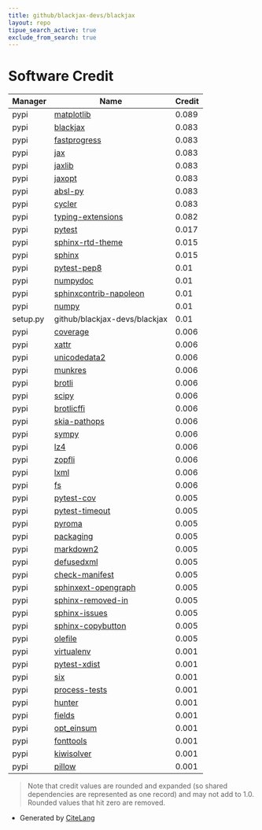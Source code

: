 ```yaml
---
title: github/blackjax-devs/blackjax
layout: repo
tipue_search_active: true
exclude_from_search: true
---
```

# Software Credit

|Manager|Name|Credit|
|-------|----|------|
|pypi|[matplotlib](https://matplotlib.org)|0.089|
|pypi|[blackjax](https://pypi.org/project/blackjax)|0.083|
|pypi|[fastprogress](https://github.com/fastai/fastprogress)|0.083|
|pypi|[jax](https://github.com/google/jax)|0.083|
|pypi|[jaxlib](https://github.com/google/jax)|0.083|
|pypi|[jaxopt](https://github.com/google/jaxopt)|0.083|
|pypi|[absl-py](https://github.com/abseil/abseil-py)|0.083|
|pypi|[cycler](https://github.com/matplotlib/cycler)|0.083|
|pypi|[typing-extensions](https://pypi.org/project/typing-extensions)|0.082|
|pypi|[pytest](https://docs.pytest.org/en/latest/)|0.017|
|pypi|[sphinx-rtd-theme](https://pypi.org/project/sphinx-rtd-theme)|0.015|
|pypi|[sphinx](https://pypi.org/project/sphinx)|0.015|
|pypi|[pytest-pep8](https://bitbucket.org/pytest-dev/pytest-pep8)|0.01|
|pypi|[numpydoc](https://pypi.org/project/numpydoc)|0.01|
|pypi|[sphinxcontrib-napoleon](https://pypi.org/project/sphinxcontrib-napoleon)|0.01|
|pypi|[numpy](https://pypi.org/project/numpy)|0.01|
|setup.py|github/blackjax-devs/blackjax|0.01|
|pypi|[coverage](https://pypi.org/project/coverage)|0.006|
|pypi|[xattr](https://pypi.org/project/xattr)|0.006|
|pypi|[unicodedata2](https://pypi.org/project/unicodedata2)|0.006|
|pypi|[munkres](https://pypi.org/project/munkres)|0.006|
|pypi|[brotli](https://pypi.org/project/brotli)|0.006|
|pypi|[scipy](https://pypi.org/project/scipy)|0.006|
|pypi|[brotlicffi](https://pypi.org/project/brotlicffi)|0.006|
|pypi|[skia-pathops](https://pypi.org/project/skia-pathops)|0.006|
|pypi|[sympy](https://pypi.org/project/sympy)|0.006|
|pypi|[lz4](https://pypi.org/project/lz4)|0.006|
|pypi|[zopfli](https://pypi.org/project/zopfli)|0.006|
|pypi|[lxml](https://pypi.org/project/lxml)|0.006|
|pypi|[fs](https://pypi.org/project/fs)|0.006|
|pypi|[pytest-cov](https://github.com/pytest-dev/pytest-cov)|0.005|
|pypi|[pytest-timeout](https://pypi.org/project/pytest-timeout)|0.005|
|pypi|[pyroma](https://pypi.org/project/pyroma)|0.005|
|pypi|[packaging](https://pypi.org/project/packaging)|0.005|
|pypi|[markdown2](https://pypi.org/project/markdown2)|0.005|
|pypi|[defusedxml](https://pypi.org/project/defusedxml)|0.005|
|pypi|[check-manifest](https://pypi.org/project/check-manifest)|0.005|
|pypi|[sphinxext-opengraph](https://pypi.org/project/sphinxext-opengraph)|0.005|
|pypi|[sphinx-removed-in](https://pypi.org/project/sphinx-removed-in)|0.005|
|pypi|[sphinx-issues](https://pypi.org/project/sphinx-issues)|0.005|
|pypi|[sphinx-copybutton](https://pypi.org/project/sphinx-copybutton)|0.005|
|pypi|[olefile](https://pypi.org/project/olefile)|0.005|
|pypi|[virtualenv](https://pypi.org/project/virtualenv)|0.001|
|pypi|[pytest-xdist](https://pypi.org/project/pytest-xdist)|0.001|
|pypi|[six](https://pypi.org/project/six)|0.001|
|pypi|[process-tests](https://pypi.org/project/process-tests)|0.001|
|pypi|[hunter](https://pypi.org/project/hunter)|0.001|
|pypi|[fields](https://pypi.org/project/fields)|0.001|
|pypi|[opt_einsum](https://github.com/dgasmith/opt_einsum)|0.001|
|pypi|[fonttools](http://github.com/fonttools/fonttools)|0.001|
|pypi|[kiwisolver](https://github.com/nucleic/kiwi)|0.001|
|pypi|[pillow](https://python-pillow.org)|0.001|


> Note that credit values are rounded and expanded (so shared dependencies are represented as one record) and may not add to 1.0. Rounded values that hit zero are removed.


- Generated by [CiteLang](https://github.com/vsoch/citelang)
